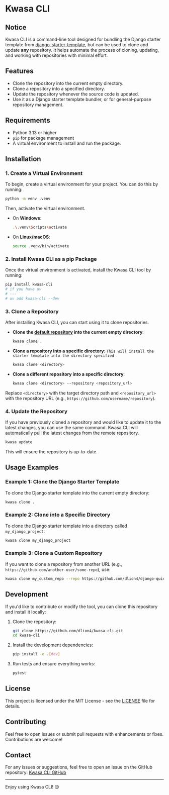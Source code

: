 
# Kwasa CLI

## Notice

Kwasa CLI is a command-line tool designed for bundling the Django starter template from [django-starter-template](https://github.com/dlion4/django-quick-starter.git), but can be used to clone and update **any** repository. It helps automate the process of cloning, updating, and working with repositories with minimal effort.

## Features

- Clone the repository into the current empty directory.
- Clone a repository into a specified directory.
- Update the repository whenever the source code is updated.
- Use it as a Django starter template bundler, or for general-purpose repository management.

## Requirements

- Python 3.13 or higher
- `pip` for package management
- A virtual environment to install and run the package.

## Installation

### 1. Create a Virtual Environment

To begin, create a virtual environment for your project. You can do this by running:

```bash
python -m venv .venv
```

Then, activate the virtual environment.

- On **Windows**:

    ```bash
    .\.venv\Scripts\activate
    ```

- On **Linux/macOS**:

    ```bash
    source .venv/bin/activate
    ```

### 2. Install Kwasa CLI as a pip Package

Once the virtual environment is activated, install the Kwasa CLI tool by running:

```bash
pip install kwasa-cli
# if you have uv
# ---
# uv add kwasa-cli --dev
```

### 3. Clone a Repository

After installing Kwasa CLI, you can start using it to clone repositories.

- **Clone the **[default repository](https://github.com/dlion4/django-quick-starter.git)** into the current empty directory**:

    ```bash
    kwasa clone .
    ```

- **Clone a repository into a specific directory**:
    `This will install the starter template into the directory specified`

    ```bash
    kwasa clone <directory>
    ```

- **Clone a different repository into a specific directory**:

    ```bash
    kwasa clone <directory> --repository <repository_url>
    ```

Replace `<directory>` with the target directory path and `<repository_url>` with the repository URL (e.g., `https://github.com/username/repository`).

### 4. Update the Repository

If you have previously cloned a repository and would like to update it to the latest changes, you can use the same command. Kwasa CLI will automatically pull the latest changes from the remote repository.

```bash
kwasa update
```

This will ensure the repository is up-to-date.

## Usage Examples

### Example 1: Clone the Django Starter Template

To clone the Django starter template into the current empty directory:

```bash
kwasa clone .
```

### Example 2: Clone into a Specific Directory

To clone the Django starter template into a directory called `my_django_project`:

```bash
kwasa clone my_django_project
```

### Example 3: Clone a Custom Repository

If you want to clone a repository from another URL (e.g., `https://github.com/another-user/some-repo`), use:

```bash
kwasa clone my_custom_repo --repo https://github.com/dlion4/django-quick-starter.git
```

## Development

If you'd like to contribute or modify the tool, you can clone this repository and install it locally:

1. Clone the repository:

    ```bash
    git clone https://github.com/dlion4/kwasa-cli.git
    cd kwasa-cli
    ```

2. Install the development dependencies:

    ```bash
    pip install -e .[dev]
    ```

3. Run tests and ensure everything works:

    ```bash
    pytest
    ```

## License

This project is licensed under the MIT License - see the [LICENSE](LICENSE) file for details.

## Contributing

Feel free to open issues or submit pull requests with enhancements or fixes. Contributions are welcome!

## Contact

For any issues or suggestions, feel free to open an issue on the GitHub repository: [Kwasa CLI GitHub](https://github.com/dlion4/kwasa-cli)

---

Enjoy using Kwasa CLI! 😊
